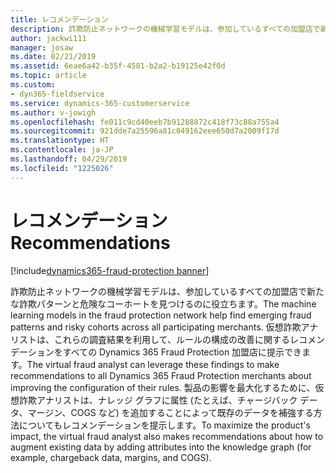 ```yaml
---
title: レコメンデーション
description: 詐欺防止ネットワークの機械学習モデルは、参加しているすべての加盟店で新たな詐欺パターンと危険なコーホートを見つけるのに役立ちます。
author: jackwi111
manager: josaw
ms.date: 02/21/2019
ms.assetid: 6eae6a42-b35f-4581-b2a2-b19125e42f0d
ms.topic: article
ms.custom:
- dyn365-fieldservice
ms.service: dynamics-365-customerservice
ms.author: v-jowigh
ms.openlocfilehash: fe011c9cd40eeb7b91288872c418f73c88a755a4
ms.sourcegitcommit: 921dde7a25596a81c049162eee650d7a2009f17d
ms.translationtype: HT
ms.contentlocale: ja-JP
ms.lasthandoff: 04/29/2019
ms.locfileid: "1225026"
---
```

#  <a name="recommendations"></a><span data-ttu-id="0563b-103">レコメンデーション</span><span class="sxs-lookup"><span data-stu-id="0563b-103">Recommendations</span></span>
[!include[dynamics365-fraud-protection banner](../../../includes/dynamics365-fraud-protection.md)]






<span data-ttu-id="0563b-104">詐欺防止ネットワークの機械学習モデルは、参加しているすべての加盟店で新たな詐欺パターンと危険なコーホートを見つけるのに役立ちます。</span><span class="sxs-lookup"><span data-stu-id="0563b-104">The machine learning models in the fraud protection network help find emerging fraud patterns and risky cohorts across all participating merchants.</span></span> <span data-ttu-id="0563b-105">仮想詐欺アナリストは、これらの調査結果を利用して、ルールの構成の改善に関するレコメンデーションをすべての Dynamics 365 Fraud Protection 加盟店に提示できます。</span><span class="sxs-lookup"><span data-stu-id="0563b-105">The virtual fraud analyst can leverage these findings to make recommendations to all Dynamics 365 Fraud Protection merchants about improving the configuration of their rules.</span></span> <span data-ttu-id="0563b-106">製品の影響を最大化するために、仮想詐欺アナリストは、ナレッジ グラフに属性 (たとえば、チャージバック データ、マージン、COGS など) を追加することによって既存のデータを補強する方法についてもレコメンデーションを提示します。</span><span class="sxs-lookup"><span data-stu-id="0563b-106">To maximize the product's impact, the virtual fraud analyst also makes recommendations about how to augment existing data by adding attributes into the knowledge graph (for example, chargeback data, margins, and COGS).</span></span>
